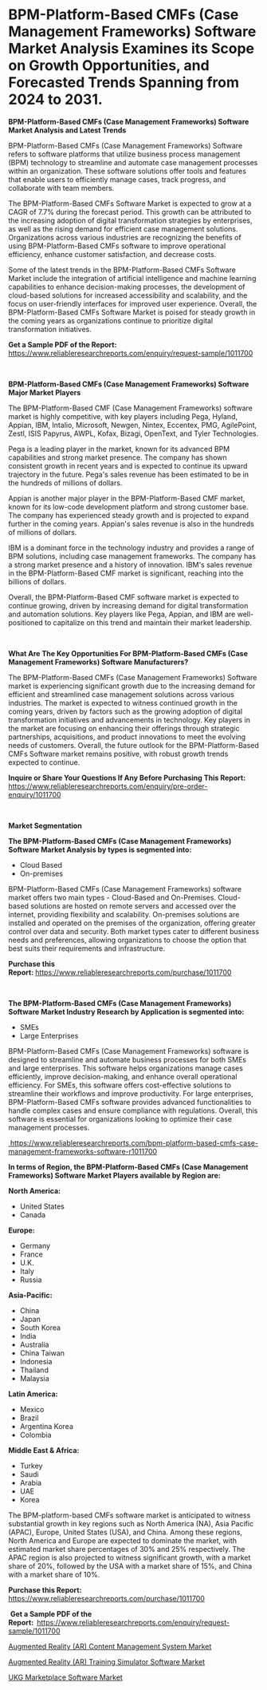 <p><h1>BPM-Platform-Based CMFs (Case Management Frameworks) Software Market Analysis Examines its Scope on Growth Opportunities, and Forecasted Trends Spanning from 2024 to 2031.</h1></p><p><strong>BPM-Platform-Based CMFs (Case Management Frameworks) Software Market Analysis and Latest Trends</strong></p>
<p><p>BPM-Platform-Based CMFs (Case Management Frameworks) Software refers to software platforms that utilize business process management (BPM) technology to streamline and automate case management processes within an organization. These software solutions offer tools and features that enable users to efficiently manage cases, track progress, and collaborate with team members.</p><p>The BPM-Platform-Based CMFs Software Market is expected to grow at a CAGR of 7.7% during the forecast period. This growth can be attributed to the increasing adoption of digital transformation strategies by enterprises, as well as the rising demand for efficient case management solutions. Organizations across various industries are recognizing the benefits of using BPM-Platform-Based CMFs software to improve operational efficiency, enhance customer satisfaction, and decrease costs.</p><p>Some of the latest trends in the BPM-Platform-Based CMFs Software Market include the integration of artificial intelligence and machine learning capabilities to enhance decision-making processes, the development of cloud-based solutions for increased accessibility and scalability, and the focus on user-friendly interfaces for improved user experience. Overall, the BPM-Platform-Based CMFs Software Market is poised for steady growth in the coming years as organizations continue to prioritize digital transformation initiatives.</p></p>
<p><strong>Get a Sample PDF of the Report:&nbsp;</strong> <a href="https://www.reliableresearchreports.com/enquiry/request-sample/1011700">https://www.reliableresearchreports.com/enquiry/request-sample/1011700</a></p>
<p>&nbsp;</p>
<p><strong>BPM-Platform-Based CMFs (Case Management Frameworks) Software Major Market Players</strong></p>
<p><p>The BPM-Platform-Based CMF (Case Management Frameworks) software market is highly competitive, with key players including Pega, Hyland, Appian, IBM, Intalio, Microsoft, Newgen, Nintex, Eccentex, PMG, AgilePoint, Zestl, ISIS Papyrus, AWPL, Kofax, Bizagi, OpenText, and Tyler Technologies. </p><p>Pega is a leading player in the market, known for its advanced BPM capabilities and strong market presence. The company has shown consistent growth in recent years and is expected to continue its upward trajectory in the future. Pega's sales revenue has been estimated to be in the hundreds of millions of dollars.</p><p>Appian is another major player in the BPM-Platform-Based CMF market, known for its low-code development platform and strong customer base. The company has experienced steady growth and is projected to expand further in the coming years. Appian's sales revenue is also in the hundreds of millions of dollars.</p><p>IBM is a dominant force in the technology industry and provides a range of BPM solutions, including case management frameworks. The company has a strong market presence and a history of innovation. IBM's sales revenue in the BPM-Platform-Based CMF market is significant, reaching into the billions of dollars.</p><p>Overall, the BPM-Platform-Based CMF software market is expected to continue growing, driven by increasing demand for digital transformation and automation solutions. Key players like Pega, Appian, and IBM are well-positioned to capitalize on this trend and maintain their market leadership.</p></p>
<p>&nbsp;</p>
<p><strong>What Are The Key Opportunities For BPM-Platform-Based CMFs (Case Management Frameworks) Software Manufacturers?</strong></p>
<p><p>The BPM-Platform-Based CMFs (Case Management Frameworks) Software market is experiencing significant growth due to the increasing demand for efficient and streamlined case management solutions across various industries. The market is expected to witness continued growth in the coming years, driven by factors such as the growing adoption of digital transformation initiatives and advancements in technology. Key players in the market are focusing on enhancing their offerings through strategic partnerships, acquisitions, and product innovations to meet the evolving needs of customers. Overall, the future outlook for the BPM-Platform-Based CMFs Software market remains positive, with robust growth trends expected to continue.</p></p>
<p><strong>Inquire or Share Your Questions If Any Before Purchasing This Report:</strong> <a href="https://www.reliableresearchreports.com/enquiry/pre-order-enquiry/1011700">https://www.reliableresearchreports.com/enquiry/pre-order-enquiry/1011700</a></p>
<p>&nbsp;</p>
<p><strong>Market Segmentation</strong></p>
<p><strong>The BPM-Platform-Based CMFs (Case Management Frameworks) Software Market Analysis by types is segmented into:</strong></p>
<p><ul><li>Cloud Based</li><li>On-premises</li></ul></p>
<p><p>BPM-Platform-Based CMFs (Case Management Frameworks) software market offers two main types - Cloud-Based and On-Premises. Cloud-based solutions are hosted on remote servers and accessed over the internet, providing flexibility and scalability. On-premises solutions are installed and operated on the premises of the organization, offering greater control over data and security. Both market types cater to different business needs and preferences, allowing organizations to choose the option that best suits their requirements and infrastructure.</p></p>
<p><strong>Purchase this Report:&nbsp;</strong><a href="https://www.reliableresearchreports.com/purchase/1011700">https://www.reliableresearchreports.com/purchase/1011700</a></p>
<p>&nbsp;</p>
<p><strong>The BPM-Platform-Based CMFs (Case Management Frameworks) Software Market Industry Research by Application is segmented into:</strong></p>
<p><ul><li>SMEs</li><li>Large Enterprises</li></ul></p>
<p><p>BPM-Platform-Based CMFs (Case Management Frameworks) software is designed to streamline and automate business processes for both SMEs and large enterprises. This software helps organizations manage cases efficiently, improve decision-making, and enhance overall operational efficiency. For SMEs, this software offers cost-effective solutions to streamline their workflows and improve productivity. For large enterprises, BPM-Platform-Based CMFs software provides advanced functionalities to handle complex cases and ensure compliance with regulations. Overall, this software is essential for organizations looking to optimize their case management processes.</p></p>
<p><a href="https://www.reliableresearchreports.com/bpm-platform-based-cmfs-case-management-frameworks-software-r1011700">&nbsp;https://www.reliableresearchreports.com/bpm-platform-based-cmfs-case-management-frameworks-software-r1011700</a></p>
<p><strong>In terms of Region, the BPM-Platform-Based CMFs (Case Management Frameworks) Software Market Players available by Region are:</strong></p>
<p>
    <p> <strong> North America: </strong>
        <ul>
            <li>United States</li>
            <li>Canada</li>
        </ul>
        </p> 
    <p> <strong> Europe: </strong>
        <ul>
            <li>Germany</li>
            <li>France</li>
            <li>U.K.</li>
            <li>Italy</li>
            <li>Russia</li>
        </ul>
        </p> 
    <p> <strong> Asia-Pacific: </strong>
        <ul>
            <li>China</li>
            <li>Japan</li>
            <li>South Korea</li>
            <li>India</li>
            <li>Australia</li>
            <li>China Taiwan</li>
            <li>Indonesia</li>
            <li>Thailand</li>
            <li>Malaysia</li>
        </ul>
        </p> 
    <p> <strong> Latin America: </strong>
        <ul>
            <li>Mexico</li>
            <li>Brazil</li>
            <li>Argentina Korea</li>
            <li>Colombia</li>
        </ul>
        </p> 
    <p> <strong> Middle East & Africa: </strong>
        <ul>
            <li>Turkey</li>
            <li>Saudi</li>
            <li>Arabia</li>
            <li>UAE</li>
            <li>Korea</li>
        </ul>
    </p>
    </p>
<p><p>The BPM-platform-based CMFs software market is anticipated to witness substantial growth in key regions such as North America (NA), Asia Pacific (APAC), Europe, United States (USA), and China. Among these regions, North America and Europe are expected to dominate the market, with estimated market share percentages of 30% and 25% respectively. The APAC region is also projected to witness significant growth, with a market share of 20%, followed by the USA with a market share of 15%, and China with a market share of 10%.</p></p>
<p><strong>Purchase this Report: </strong><a href="https://www.reliableresearchreports.com/purchase/1011700">https://www.reliableresearchreports.com/purchase/1011700</a></p>
<p>&nbsp;<strong>Get a Sample PDF of the Report:&nbsp;&nbsp;</strong><a href="https://www.reliableresearchreports.com/enquiry/request-sample/1011700">https://www.reliableresearchreports.com/enquiry/request-sample/1011700</a></p>
<p><strong></strong></p>
<p><p><a href="https://github.com/janetchuadff364/Market-Research-Report-List-1/blob/main/augmented-reality-ar-content-management-system-market.md">Augmented Reality (AR) Content Management System Market</a></p><p><a href="https://github.com/btwcqfvq34/Market-Research-Report-List-1/blob/main/augmented-reality-ar-training-simulator-software-market.md">Augmented Reality (AR) Training Simulator Software Market</a></p><p><a href="https://github.com/nicoletavirag/Market-Research-Report-List-4/blob/main/ukg-marketplace-software-market.md">UKG Marketplace Software Market</a></p></p>